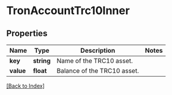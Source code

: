 # TronAccountTrc10Inner

## Properties

Name | Type | Description | Notes
------------ | ------------- | ------------- | -------------
**key** | **string** | Name of the TRC10 asset. |
**value** | **float** | Balance of the TRC10 asset. |

[[Back to Index]](../index.md)
